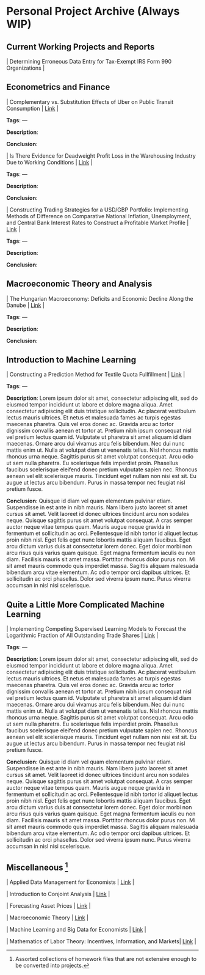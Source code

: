 # Personal Project Archive (Always WIP)

## Current Working Projects and Reports

| Determining Erroneous Data Entry for Tax-Exempt IRS Form 990 Organizations |

## Econometrics and Finance

| Complementary vs. Substitution Effects of Uber on Public Transit Consumption | [Link]() | 

**Tags**: —

**Description**: 

**Conclusion**: 

| Is There Evidence for Deadweight Profit Loss in the Warehousing Industry Due to Working Conditions | [Link]() |

**Tags**: —

**Description**: 

**Conclusion**: 

| Constructing Trading Strategies for a USD/GBP Portfolio: Implementing Methods of Difference on Comparative National Inflation, Unemployment, and Central Bank Interest Rates to Construct a Profitable Market Profile | [Link]() |

**Tags**: —

**Description**: 

**Conclusion**: 

## Macroeconomic Theory and Analysis

| The Hungarian Macroeconomy: Deficits and Economic Decline Along the Danube | [Link]() |

**Tags**: —

**Description**: 

**Conclusion**: 

## Introduction to Machine Learning

| Constructing a Prediction Method for Textile Quota Fullfillment  | [Link]() |

**Tags**: —

**Description**: Lorem ipsum dolor sit amet, consectetur adipiscing elit, sed do eiusmod tempor incididunt ut labore et dolore magna aliqua. Amet consectetur adipiscing elit duis tristique sollicitudin. Ac placerat vestibulum lectus mauris ultrices. Et netus et malesuada fames ac turpis egestas maecenas pharetra. Quis vel eros donec ac. Gravida arcu ac tortor dignissim convallis aenean et tortor at. Pretium nibh ipsum consequat nisl vel pretium lectus quam id. Vulputate ut pharetra sit amet aliquam id diam maecenas. Ornare arcu dui vivamus arcu felis bibendum. Nec dui nunc mattis enim ut. Nulla at volutpat diam ut venenatis tellus. Nisl rhoncus mattis rhoncus urna neque. Sagittis purus sit amet volutpat consequat. Arcu odio ut sem nulla pharetra. Eu scelerisque felis imperdiet proin. Phasellus faucibus scelerisque eleifend donec pretium vulputate sapien nec. Rhoncus aenean vel elit scelerisque mauris. Tincidunt eget nullam non nisi est sit. Eu augue ut lectus arcu bibendum. Purus in massa tempor nec feugiat nisl pretium fusce.

**Conclusion**: Quisque id diam vel quam elementum pulvinar etiam. Suspendisse in est ante in nibh mauris. Nam libero justo laoreet sit amet cursus sit amet. Velit laoreet id donec ultrices tincidunt arcu non sodales neque. Quisque sagittis purus sit amet volutpat consequat. A cras semper auctor neque vitae tempus quam. Mauris augue neque gravida in fermentum et sollicitudin ac orci. Pellentesque id nibh tortor id aliquet lectus proin nibh nisl. Eget felis eget nunc lobortis mattis aliquam faucibus. Eget arcu dictum varius duis at consectetur lorem donec. Eget dolor morbi non arcu risus quis varius quam quisque. Eget magna fermentum iaculis eu non diam. Facilisis mauris sit amet massa. Porttitor rhoncus dolor purus non. Mi sit amet mauris commodo quis imperdiet massa. Sagittis aliquam malesuada bibendum arcu vitae elementum. Ac odio tempor orci dapibus ultrices. Et sollicitudin ac orci phasellus. Dolor sed viverra ipsum nunc. Purus viverra accumsan in nisl nisi scelerisque.

## Quite a Little More Complicated Machine Learning

| Implementing Competing Supervised Learning Models to Forecast the Logarithmic Fraction of All Outstanding Trade Shares | [Link]() |

**Tags**: —

**Description**: Lorem ipsum dolor sit amet, consectetur adipiscing elit, sed do eiusmod tempor incididunt ut labore et dolore magna aliqua. Amet consectetur adipiscing elit duis tristique sollicitudin. Ac placerat vestibulum lectus mauris ultrices. Et netus et malesuada fames ac turpis egestas maecenas pharetra. Quis vel eros donec ac. Gravida arcu ac tortor dignissim convallis aenean et tortor at. Pretium nibh ipsum consequat nisl vel pretium lectus quam id. Vulputate ut pharetra sit amet aliquam id diam maecenas. Ornare arcu dui vivamus arcu felis bibendum. Nec dui nunc mattis enim ut. Nulla at volutpat diam ut venenatis tellus. Nisl rhoncus mattis rhoncus urna neque. Sagittis purus sit amet volutpat consequat. Arcu odio ut sem nulla pharetra. Eu scelerisque felis imperdiet proin. Phasellus faucibus scelerisque eleifend donec pretium vulputate sapien nec. Rhoncus aenean vel elit scelerisque mauris. Tincidunt eget nullam non nisi est sit. Eu augue ut lectus arcu bibendum. Purus in massa tempor nec feugiat nisl pretium fusce.

**Conclusion**: Quisque id diam vel quam elementum pulvinar etiam. Suspendisse in est ante in nibh mauris. Nam libero justo laoreet sit amet cursus sit amet. Velit laoreet id donec ultrices tincidunt arcu non sodales neque. Quisque sagittis purus sit amet volutpat consequat. A cras semper auctor neque vitae tempus quam. Mauris augue neque gravida in fermentum et sollicitudin ac orci. Pellentesque id nibh tortor id aliquet lectus proin nibh nisl. Eget felis eget nunc lobortis mattis aliquam faucibus. Eget arcu dictum varius duis at consectetur lorem donec. Eget dolor morbi non arcu risus quis varius quam quisque. Eget magna fermentum iaculis eu non diam. Facilisis mauris sit amet massa. Porttitor rhoncus dolor purus non. Mi sit amet mauris commodo quis imperdiet massa. Sagittis aliquam malesuada bibendum arcu vitae elementum. Ac odio tempor orci dapibus ultrices. Et sollicitudin ac orci phasellus. Dolor sed viverra ipsum nunc. Purus viverra accumsan in nisl nisi scelerisque.

## Miscellaneous [^1]

[^1]: Assorted collections of homework files that are not extensive enough to be converted into projects.

| Applied Data Management for Economists | [Link]() |

| Introduction to Conjoint Analysis | [Link]() |

| Forecasting Asset Prices | [Link]() |

| Macroeconomic Theory | [Link]() |

| Machine Learning and Big Data for Economists | [Link]() |

| Mathematics of Labor Theory: Incentives, Information, and Markets| [Link]() |

